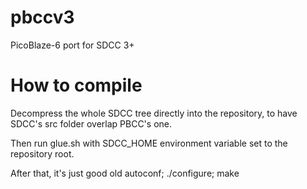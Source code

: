 pbccv3
======

PicoBlaze-6 port for SDCC 3+

How to compile
======

Decompress the whole SDCC tree directly into the repository, to have SDCC's src folder overlap PBCC's one.

Then run glue.sh with SDCC_HOME environment variable set to the repository root.

After that, it's just good old autoconf; ./configure; make 
